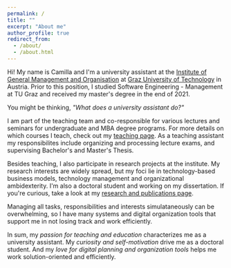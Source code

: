 ```yaml
---
permalink: /
title: ""
excerpt: "About me"
author_profile: true
redirect_from: 
  - /about/
  - /about.html
---
```


Hi! My name is Camilla and I'm a university assistant at the [Institute of General Management and Organisation](https://www.tugraz.at/institute/ufo/home) at [Graz University of Technology](https://www.tugraz.at/en/home) in Austria. Prior to this position, I studied Software Engineering - Management at TU Graz and received my master's degree in the end of 2021.


You might be thinking, _"What does a university assistant do?"_ 

I am part of the teaching team and co-responsible for various lectures and seminars for undergraduate and MBA degree programs. For more details on which courses I teach, check out my [teaching page](https://camillareis.github.io/teaching/). As a teaching assistant my responsibilites include organizing and processing lecture exams, and supervising Bachelor's and Master's Thesis.

Besides teaching, I also participate in research projects at the institute. My research interests are widely spread, but my foci lie in technology-based business models, technology management and organizational ambidexterity. I'm also a doctoral student and working on my dissertation. If you're curious, take a look at my [research and publications page](https://camillareis.github.io/reserach-publications/).

Managing all tasks, responsibilities and interests simulataneously can be overwhelming, so I have many systems and digital organization tools that support me in not losing track and work efficiently.


In sum, my _passion for teaching and education_ characterizes me as a university assistant. My _curiosity and self-motivation_ drive me as a doctoral student. And my _love for digital planning and organization tools_ helps me work solution-oriented and efficiently.



